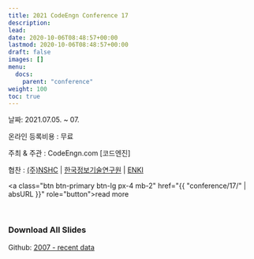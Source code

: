 ```yaml
---
title: 2021 CodeEngn Conference 17
description: 
lead: 
date: 2020-10-06T08:48:57+00:00
lastmod: 2020-10-06T08:48:57+00:00
draft: false
images: []
menu:
  docs:
    parent: "conference"
weight: 100
toc: true
---
```


날짜: 2021.07.05. ~ 07.

온라인 등록비용 : 무료

주최 & 주관 : CodeEngn.com [코드엔진] &nbsp;

협찬 : <a href='https://www.nshc.net' target='_blank'>(주)NSHC</a> | <a href='https://kitri.re.kr' target='_blank'>한국정보기술연구원</a> | <a href='https://enki.co.kr' target='_blank'>ENKI</a></h2>

<a class="btn btn-primary btn-lg px-4 mb-2" href="{{ "conference/17/" | absURL }}" role="button">read more</a>

<br />

### Download All Slides

Github: <a href='https://github.com/codeengn/codeengn-conference' target='_blank'>2007 - recent data</a>

<br />

